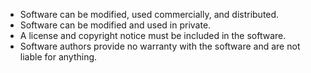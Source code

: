 * Software can be modified, used commercially, and distributed.
* Software can be modified and used in private.
* A license and copyright notice must be included in the software.
* Software authors provide no warranty with the software and are not liable for anything.